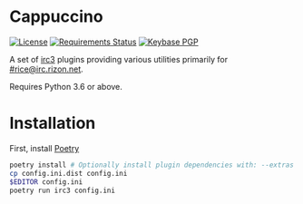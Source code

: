 Cappuccino
======

[![License](https://img.shields.io/github/license/FoxDev/cappuccino.svg)](https://www.gnu.org/licenses/gpl.txt)
[![Requirements Status](https://requires.io/github/FoxDev/cappuccino/requirements.svg?branch=master)](https://requires.io/github/FoxDev/cappuccino/requirements/?branch=master)
[![Keybase PGP](https://img.shields.io/keybase/pgp/TheReverend403.svg)](https://keybase.io/thereverend403)

A set of [irc3](https://github.com/gawel/irc3) plugins providing various utilities primarily for [#rice@irc.rizon.net](https://qchat.rizon.net/?channels=rice). 

Requires Python 3.6 or above.


# Installation

First, install [Poetry](https://poetry.eustace.io/)

```sh
poetry install # Optionally install plugin dependencies with: --extras 'sentry ai lastfm'
cp config.ini.dist config.ini
$EDITOR config.ini
poetry run irc3 config.ini
```
